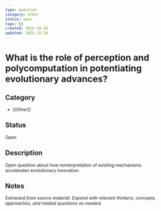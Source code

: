 ```yaml
---
type: question
category: other
status: open
tags: []
created: 2025-10-20
updated: 2025-10-20
---
```


# What is the role of perception and polycomputation in potentiating evolutionary advances?

## Category

- [[Other]]

## Status

Open

## Description

Open question about how reinterpretation of existing mechanisms accelerates evolutionary innovation.

## Notes

*Extracted from source material. Expand with relevant thinkers, concepts, approaches, and related questions as needed.*
